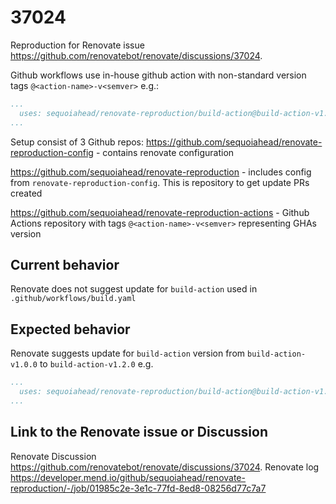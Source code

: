 # 37024

Reproduction for Renovate issue https://github.com/renovatebot/renovate/discussions/37024.

Github workflows use in-house github action with non-standard version tags `@<action-name>-v<semver>` e.g.:
```yaml
...
  uses: sequoiahead/renovate-reproduction/build-action@build-action-v1.0.0
...
```

Setup consist of 3 Github repos:
https://github.com/sequoiahead/renovate-reproduction-config - contains renovate configuration

https://github.com/sequoiahead/renovate-reproduction - includes config from `renovate-reproduction-config`. This is 
repository to get update PRs created

https://github.com/sequoiahead/renovate-reproduction-actions - Github Actions repository with tags `@<action-name>-v<semver>` 
representing GHAs version


## Current behavior

Renovate does not suggest update for `build-action` used in `.github/workflows/build.yaml`

## Expected behavior

Renovate suggests update for `build-action` version from `build-action-v1.0.0` to `build-action-v1.2.0` e.g.

```yaml
...
  uses: sequoiahead/renovate-reproduction/build-action@build-action-v1.2.0
...
```

## Link to the Renovate issue or Discussion

Renovate Discussion https://github.com/renovatebot/renovate/discussions/37024.
Renovate log https://developer.mend.io/github/sequoiahead/renovate-reproduction/-/job/01985c2e-3e1c-77fd-8ed8-08256d77c7a7
